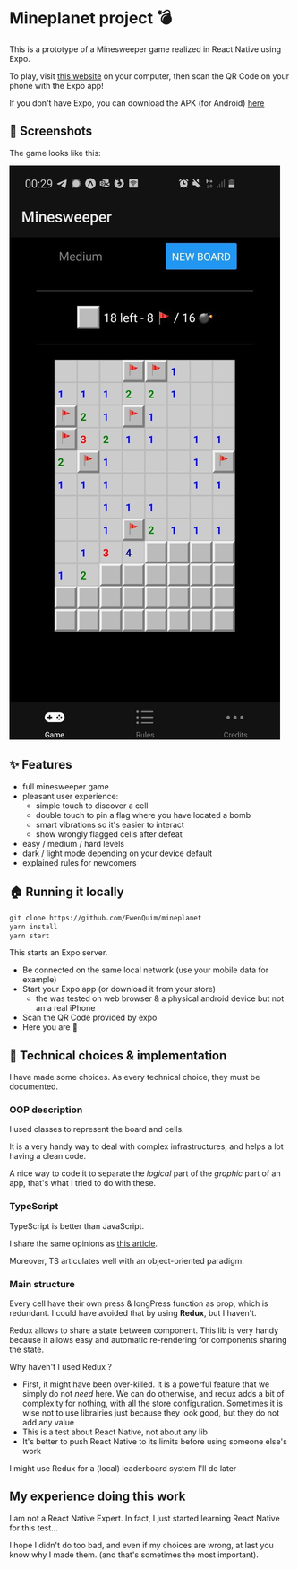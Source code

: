 # Mineplanet project 💣

This is a prototype of a Minesweeper game realized in React Native using Expo.

To play, visit [this website](https://expo.io/@feust/projects/mineplanet) on your computer, then scan the QR Code on your phone with the Expo app!

If you don't have Expo, you can download the APK (for Android) [here](https://expo.io/artifacts/cf587f59-49e7-4c09-b425-3285a3aacc96)

## 📸 Screenshots

The game looks like this:

![image of the game](example_game.jpg)

## ✨ Features

- full minesweeper game
- pleasant user experience:
  - simple touch to discover a cell
  - double touch to pin a flag where you have located a bomb
  - smart vibrations so it's easier to interact
  - show wrongly flagged cells after defeat
- easy / medium / hard levels
- dark / light mode depending on your device default
- explained rules for newcomers

## 🏠 Running it locally

```
git clone https://github.com/EwenQuim/mineplanet
yarn install
yarn start
```

This starts an Expo server.

- Be connected on the same local network (use your mobile data for example)
- Start your Expo app (or download it from your store)
  - the was tested on web browser & a physical android device but not an a real iPhone
- Scan the QR Code provided by expo
- Here you are 🎉

## 🔀 Technical choices & implementation

I have made some choices. As every technical choice, they must be documented.

### OOP description

I used classes to represent the board and cells.

It is a very handy way to deal with complex infrastructures, and helps a lot having a clean code.

A nice way to code it to separate the _logical_ part of the _graphic_ part of an app, that's what I tried to do with these.

### TypeScript

TypeScript is better than JavaScript.

I share the same opinions as [this article](https://dzone.com/articles/what-is-typescript-and-why-use-it).

Moreover, TS articulates well with an object-oriented paradigm.

### Main structure

Every cell have their own press & longPress function as prop, which is redundant.
I could have avoided that by using **Redux**, but I haven't.

Redux allows to share a state between component.
This lib is very handy because it allows easy and automatic re-rendering for components sharing the state.

Why haven't I used Redux ?

- First, it might have been over-killed. It is a powerful feature that we simply do not _need_ here. We can do otherwise, and redux adds a bit of complexity for nothing, with all the store configuration. Sometimes it is wise not to use librairies just because they look good, but they do not add any value
- This is a test about React Native, not about any lib
- It's better to push React Native to its limits before using someone else's work

I might use Redux for a (local) leaderboard system I'll do later

## My experience doing this work

I am not a React Native Expert. In fact, I just started learning React Native for this test...

I hope I didn't do too bad, and even if my choices are wrong, at last you know why I made them. (and that's sometimes the most important).
